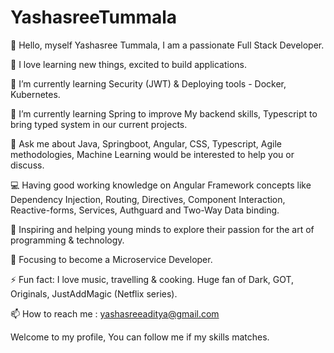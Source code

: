 # YashasreeTummala

👋 Hello, myself Yashasree Tummala, I am a passionate Full Stack Developer. 

🔭 I love learning new things, excited to build applications.

🌱 I’m currently learning Security (JWT) &  Deploying tools - Docker, Kubernetes.

🌱 I’m currently learning Spring to improve My backend skills, Typescript to bring typed system in our current projects.

💬 Ask me about Java, Springboot, Angular, CSS, Typescript, Agile methodologies, Machine Learning would be interested to help you or discuss. 

💻 Having good working knowledge on Angular Framework concepts like Dependency Injection, Routing, Directives, Component Interaction, Reactive-forms, Services, Authguard and Two-Way Data binding.

🎤 Inspiring and helping young minds to explore their passion for the art of programming & technology.

🎯 Focusing to become a Microservice Developer. 

⚡ Fun fact: I love music, travelling & cooking. Huge fan of Dark, GOT, Originals, JustAddMagic (Netflix series).

📫 How to reach me : yashasreeaditya@gmail.com

Welcome to my profile, You can follow me if my skills matches.
